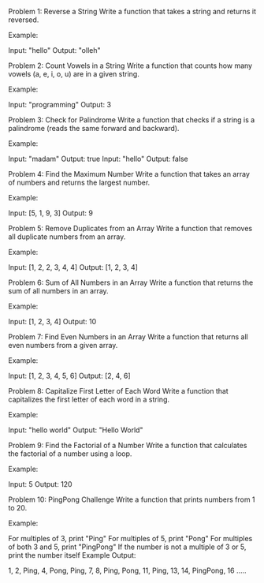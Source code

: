 Problem 1: Reverse a String
Write a function that takes a string and returns it reversed.

Example:

Input: "hello"
Output: "olleh"

Problem 2: Count Vowels in a String
Write a function that counts how many vowels (a, e, i, o, u) are in a given string.

Example:

Input: "programming"
Output: 3

Problem 3: Check for Palindrome
Write a function that checks if a string is a palindrome (reads the same forward and backward).

Example:

Input: "madam"
Output: true
Input: "hello"
Output: false

Problem 4: Find the Maximum Number
Write a function that takes an array of numbers and returns the largest number.

Example:

Input: [5, 1, 9, 3]
Output: 9

Problem 5: Remove Duplicates from an Array
Write a function that removes all duplicate numbers from an array.

Example:

Input: [1, 2, 2, 3, 4, 4]
Output: [1, 2, 3, 4]

Problem 6: Sum of All Numbers in an Array
Write a function that returns the sum of all numbers in an array.

Example:

Input: [1, 2, 3, 4]
Output: 10

Problem 7: Find Even Numbers in an Array
Write a function that returns all even numbers from a given array.

Example:

Input: [1, 2, 3, 4, 5, 6]
Output: [2, 4, 6]

Problem 8: Capitalize First Letter of Each Word
Write a function that capitalizes the first letter of each word in a string.

Example:

Input: "hello world"
Output: "Hello World"

Problem 9: Find the Factorial of a Number
Write a function that calculates the factorial of a number using a loop.

Example:

Input: 5
Output: 120

Problem 10: PingPong Challenge
Write a function that prints numbers from 1 to 20.

Example:

For multiples of 3, print "Ping"
For multiples of 5, print "Pong"
For multiples of both 3 and 5, print "PingPong"
If the number is not a multiple of 3 or 5, print the number itself
Example Output:

1, 2, Ping, 4, Pong, Ping, 7, 8, Ping, Pong, 11, Ping, 13, 14, PingPong, 16 …..
